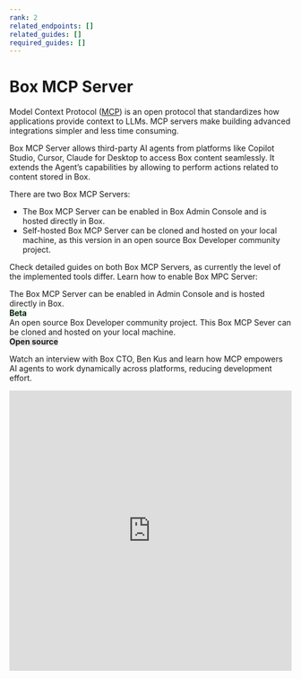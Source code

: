 ```yaml
---
rank: 2
related_endpoints: []
related_guides: []
required_guides: []
---
```


# Box MCP Server

Model Context Protocol ([MCP](https://modelcontextprotocol.io/introduction)) is an open protocol that standardizes how applications provide context to LLMs. MCP servers make building advanced integrations simpler and less time consuming.

Box MCP Server allows third-party AI agents from platforms like Copilot Studio, Cursor, Claude for Desktop to access Box content seamlessly. It extends the Agent’s capabilities by allowing to perform actions related to content stored in Box.

There are two Box MCP Servers:

- The Box MCP Server can be enabled in Box Admin Console and is hosted directly in Box.
- Self-hosted Box MCP Server can be cloned and hosted on your local machine, as this version in an open source Box Developer community project. 

Check detailed guides on both Box MCP Servers, as currently the level of the implemented tools differ. Learn how to enable Box MPC Server:

<TileGrid rows="2">
  <Tile type="mcp" title="Box MCP server" href="/guides/box-mcp/remote">
    The Box MCP Server can be enabled in Admin Console and is hosted directly in Box.
    <div>
    <strong style="background-color: #e1ffe7">Beta</strong>
    </div>
  </Tile>
  <Tile type="mcp" title="Self-hosted Box MCP server" href="/guides/box-mcp/self-hosted">
    An open source Box Developer community project. This Box MCP Sever can be cloned and hosted on your local machine.
    <div>
    <strong style="background-color: #e8e8e8">Open source</strong>
    </div>
  </Tile>
</TileGrid>

Watch an interview with Box CTO, Ben Kus and learn how MCP empowers AI agents to work dynamically across platforms, reducing development effort.

<iframe width="100%" height="500" src="https://www.youtube.com/embed/u_y5_y9JGg4?si=PY2__LklwsGWwiAD" title="MCP: The API standard that makes AI actionable for enterprises | Box AI Explainer Series EP4 with Ben Kus, Box CTO" frameborder="0" allow="accelerometer; clipboard-write; encrypted-media; gyroscope; picture-in-picture; web-share" referrerpolicy="strict-origin-when-cross-origin" allowfullscreen></iframe>